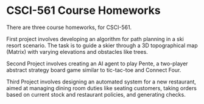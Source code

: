 # CSCI-561 Course Homeworks

There are three course homeworks, for CSCI-561.

First project involves developing an algorithm for path planning in a ski resort scenario. The task is to guide a skier through a 3D topographical map (Matrix) with varying elevations and obstacles like trees.

Second Project involves creating an AI agent to play Pente, a two-player abstract strategy board game similar to tic-tac-toe and Connect Four.

Third Project involves designing an automated system for a new restaurant, aimed at managing dining room duties like seating customers, taking orders based on current stock and restaurant policies, and generating checks.
